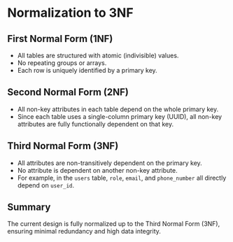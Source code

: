 # Normalization to 3NF

## First Normal Form (1NF)
- All tables are structured with atomic (indivisible) values.
- No repeating groups or arrays.
- Each row is uniquely identified by a primary key.

## Second Normal Form (2NF)
- All non-key attributes in each table depend on the whole primary key.
- Since each table uses a single-column primary key (UUID), all non-key attributes are fully functionally dependent on that key.

## Third Normal Form (3NF)
- All attributes are non-transitively dependent on the primary key.
- No attribute is dependent on another non-key attribute.
- For example, in the `users` table, `role`, `email`, and `phone_number` all directly depend on `user_id`.

## Summary
The current design is fully normalized up to the Third Normal Form (3NF), ensuring minimal redundancy and high data integrity.
